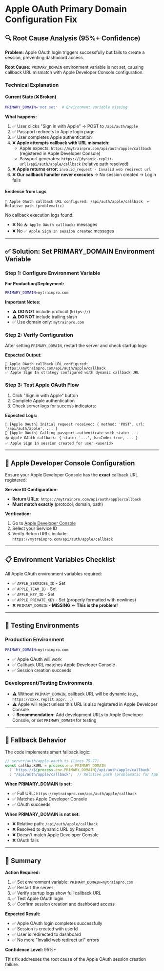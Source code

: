 # Apple OAuth Primary Domain Configuration Fix

## 🔍 Root Cause Analysis (95%+ Confidence)

**Problem:** Apple OAuth login triggers successfully but fails to create a session, preventing dashboard access.

**Root Cause:** `PRIMARY_DOMAIN` environment variable is not set, causing callback URL mismatch with Apple Developer Console configuration.

### Technical Explanation

#### Current State (❌ Broken)
```bash
PRIMARY_DOMAIN='not set'  # Environment variable missing
```

**What happens:**
1. ✅ User clicks "Sign in with Apple" → POST to `/api/auth/apple`
2. ✅ Passport redirects to Apple login page
3. ✅ User completes Apple authentication
4. ❌ **Apple attempts callback with URL mismatch:**
   - Apple expects: `https://mytrainpro.com/api/auth/apple/callback` (registered in Apple Developer Console)
   - Passport generates: `https://[dynamic-replit-url]/api/auth/apple/callback` (relative path resolved)
5. ❌ **Apple returns error:** `invalid_request - Invalid web redirect url`
6. ❌ **Our callback handler never executes** → No session created → Login fails

#### Evidence from Logs
```
📱 Apple OAuth callback URL configured: /api/auth/apple/callback  ← Relative path (problematic)
```

No callback execution logs found:
- ❌ No `📥 Apple OAuth callback:` messages
- ❌ No `✅ Apple Sign In session created` messages

---

## ✅ Solution: Set PRIMARY_DOMAIN Environment Variable

### Step 1: Configure Environment Variable

**For Production/Deployment:**
```bash
PRIMARY_DOMAIN=mytrainpro.com
```

**Important Notes:**
- ⚠️ **DO NOT** include protocol (`https://`)
- ⚠️ **DO NOT** include trailing slash
- ✅ Use domain only: `mytrainpro.com`

### Step 2: Verify Configuration

After setting `PRIMARY_DOMAIN`, restart the server and check startup logs:

**Expected Output:**
```
📱 Apple OAuth callback URL configured: https://mytrainpro.com/api/auth/apple/callback
✅ Apple Sign In strategy configured with dynamic callback URL
```

### Step 3: Test Apple OAuth Flow

1. Click "Sign in with Apple" button
2. Complete Apple authentication
3. Check server logs for success indicators:

**Expected Logs:**
```
🍎 [Apple OAuth] Initial request received: { method: 'POST', url: '/api/auth/apple', ... }
🍎 [Apple OAuth] Calling passport.authenticate with state: ...
📥 Apple OAuth callback: { state: '...', hasCode: true, ... }
✅ Apple Sign In session created for user <userId>
```

---

## 🔐 Apple Developer Console Configuration

Ensure your Apple Developer Console has the **exact** callback URL registered:

**Service ID Configuration:**
- **Return URLs:** `https://mytrainpro.com/api/auth/apple/callback`
- **Must match exactly** (protocol, domain, path)

**Verification:**
1. Go to [Apple Developer Console](https://developer.apple.com/account/resources/identifiers/list/serviceId)
2. Select your Service ID
3. Verify Return URLs include: `https://mytrainpro.com/api/auth/apple/callback`

---

## 📋 Environment Variables Checklist

All Apple OAuth environment variables required:

- ✅ `APPLE_SERVICES_ID` - Set
- ✅ `APPLE_TEAM_ID` - Set  
- ✅ `APPLE_KEY_ID` - Set
- ✅ `APPLE_PRIVATE_KEY` - Set (properly formatted with newlines)
- ❌ `PRIMARY_DOMAIN` - **MISSING** ← **This is the problem!**

---

## 🧪 Testing Environments

### Production Environment
```bash
PRIMARY_DOMAIN=mytrainpro.com
```
- ✅ Apple OAuth will work
- ✅ Callback URL matches Apple Developer Console
- ✅ Session creation succeeds

### Development/Testing Environments
- ⚠️ Without `PRIMARY_DOMAIN`, callback URL will be dynamic (e.g., `https://xxxx.replit.app/...`)
- ⚠️ Apple will reject unless this URL is also registered in Apple Developer Console
- 💡 **Recommendation:** Add development URLs to Apple Developer Console, or set `PRIMARY_DOMAIN` for testing

---

## 🔄 Fallback Behavior

The code implements smart fallback logic:

```typescript
// server/auth/apple-oauth.ts (lines 75-77)
const callbackURL = process.env.PRIMARY_DOMAIN 
  ? `https://${process.env.PRIMARY_DOMAIN}/api/auth/apple/callback`
  : "/api/auth/apple/callback";  // Relative path (problematic for Apple)
```

**When PRIMARY_DOMAIN is set:**
- ✅ Full URL: `https://mytrainpro.com/api/auth/apple/callback`
- ✅ Matches Apple Developer Console
- ✅ OAuth succeeds

**When PRIMARY_DOMAIN is not set:**
- ❌ Relative path: `/api/auth/apple/callback`
- ❌ Resolved to dynamic URL by Passport
- ❌ Doesn't match Apple Developer Console
- ❌ OAuth fails

---

## 📝 Summary

**Action Required:**
1. ✅ Set environment variable: `PRIMARY_DOMAIN=mytrainpro.com`
2. ✅ Restart the server
3. ✅ Verify startup logs show full callback URL
4. ✅ Test Apple OAuth login
5. ✅ Confirm session creation and dashboard access

**Expected Result:**
- ✅ Apple OAuth login completes successfully
- ✅ Session is created with userId
- ✅ User is redirected to dashboard
- ✅ No more "Invalid web redirect url" errors

**Confidence Level:** 95%+

This fix addresses the root cause of the Apple OAuth session creation failure.
